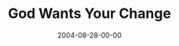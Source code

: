 ---
layout: message
category: message
series: "Life, The Universe and Everything"
title: "God Wants Your Change"
date: 2004-08-28-00-00
message_id: 156
audio-description: "Life, The Universe and Everything"
audio: "http://www.crossroads.net/audio/2004/2004_08_Life/LTUAE_03_08-28-04_Change.mp3"
audio-title: "God Wants Your Change"
audio-duration: "43:07"
---